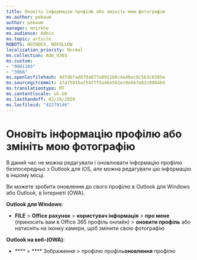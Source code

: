 ```yaml
---
title: Оновіть інформацію профілю або змініть мою фотографію
ms.author: pebaum
author: pebaum
manager: mnirkhe
ms.audience: Admin
ms.topic: article
ROBOTS: NOINDEX, NOFOLLOW
localization_priority: Normal
ms.collection: Adm_O365
ms.custom:
- "9001105"
- "3066"
ms.openlocfilehash: 4d7d6fad670a877a0912b6c4a4bec0c5b3c6505e
ms.sourcegitcommit: a7a7581ba754f7f5a46e5b2ec0e667e82c8964b5
ms.translationtype: MT
ms.contentlocale: uk-UA
ms.lasthandoff: 02/26/2020
ms.locfileid: "42279146"
---
```

# <a name="update-my-profile-information-or-change-my-picture"></a>Оновіть інформацію профілю або змініть мою фотографію

В даний час не можна редагувати і оновлювати інформацію профілю безпосередньо з Outlook для iOS, але можна редагувати цю інформацію в іншому місці. 

Ви можете зробити оновлення до свого профілю в Outlook для Windows або Outlook, в Інтернеті (OWA). 

**Outlook для Windows**: 

- **FILE** > **Office рахунок** > **користувач інформація** > **про мене** (приносить вам в Office 365 профіль онлайн) > **оновити профіль** або натисніть на іконку камери, щоб змінити свою фотографію  
  
**Outlook на веб-(OWA)**: 

- **** > **** Зображення > профілю профіль**оновлення** профілю
